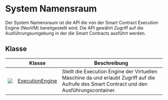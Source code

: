 # System Namensraum

Der System Namensraum ist die API die von der Smart Contract Execution Engine (NeoVM) bereitgestellt wird. Die API gewährt Zugriff auf die Ausführungsumgebung in der die  Smart Contracts ausführt werden.


## Klasse

| | Klasse | Beschreibung |
| ---------------------------------------- | ---------------------------------------- | -------------------------- |
| ![](https://i-msdn.sec.s-msft.com/dynimg/IC29808.jpeg) | [ExecutionEngine](System/ExecutionEngine.md) |Stellt die Execution Engine der Virtuellen Maschine da und erlaubt Zugriff auf die Aufrufe des Smart Contract und den Ausführungscontainer. |



